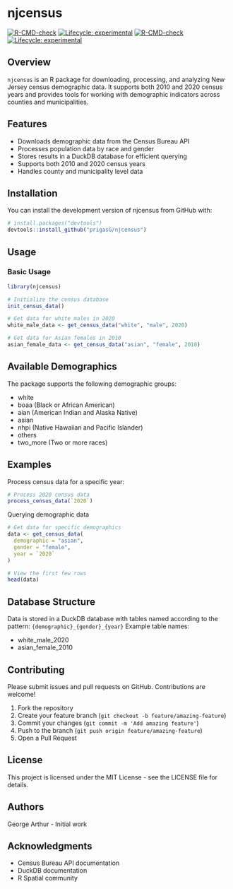 # njcensus

<!-- badges: start -->

[![R-CMD-check](https://github.com/yourusername/njcensus/actions/workflows/R-CMD-check.yaml/badge.svg)](https://github.com/yourusername/njcensus/actions/workflows/R-CMD-check.yaml) [![Lifecycle: experimental](https://img.shields.io/badge/lifecycle-experimental-orange.svg)](https://lifecycle.r-lib.org/articles/stages.html#experimental) [![R-CMD-check](https://github.com/PrigasG/njcensus/actions/workflows/R-CMD-check.yaml/badge.svg)](https://github.com/PrigasG/njcensus/actions/workflows/R-CMD-check.yaml) [![Lifecycle: experimental](https://img.shields.io/badge/lifecycle-experimental-orange.svg)](https://lifecycle.r-lib.org/articles/stages.html#experimental)

<!-- badges: end -->

## Overview

`njcensus` is an R package for downloading, processing, and analyzing New Jersey census demographic data. It supports both 2010 and 2020 census years and provides tools for working with demographic indicators across counties and municipalities.

## Features

-   Downloads demographic data from the Census Bureau API
-   Processes population data by race and gender
-   Stores results in a DuckDB database for efficient querying
-   Supports both 2010 and 2020 census years
-   Handles county and municipality level data

## Installation

You can install the development version of njcensus from GitHub with:

``` r
# install.packages("devtools")
devtools::install_github("prigasG/njcensus")
```

## Usage

### Basic Usage

``` r
library(njcensus)

# Initialize the census database
init_census_data()

# Get data for white males in 2020
white_male_data <- get_census_data("white", "male", 2020)

# Get data for Asian females in 2010
asian_female_data <- get_census_data("asian", "female", 2010)
```

## Available Demographics

The package supports the following demographic groups:

-   white
-   boaa (Black or African American)
-   aian (American Indian and Alaska Native)
-   asian
-   nhpi (Native Hawaiian and Pacific Islander)
-   others
-   two_more (Two or more races)

## Examples

Process census data for a specific year:

``` r
# Process 2020 census data
process_census_data(`2020`)
```

Querying demographic data

``` r
# Get data for specific demographics
data <- get_census_data(
  demographic = "asian",
  gender = "female",
  year = `2020`
)

# View the first few rows
head(data)
```

## Database Structure

Data is stored in a DuckDB database with tables named according to the pattern: `{demographic}_{gender}_{year}` Example table names:

-   white_male_2020
-   asian_female_2010

## Contributing

Please submit issues and pull requests on GitHub. Contributions are welcome!

1.  Fork the repository
2.  Create your feature branch (`git checkout -b feature/amazing-feature`)
3.  Commit your changes (`git commit -m 'Add amazing feature'`)
4.  Push to the branch (`git push origin feature/amazing-feature`)
5.  Open a Pull Request

## License

This project is licensed under the MIT License - see the LICENSE file for details.

## Authors

George Arthur - Initial work

## Acknowledgments

-   Census Bureau API documentation
-   DuckDB documentation
-   R Spatial community
